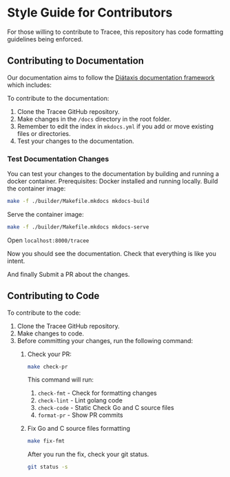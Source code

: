 # Style Guide for Contributors

For those willing to contribute to Tracee, this repository has code formatting
guidelines being enforced.

## Contributing to Documentation

Our documentation aims to follow the [Diátaxis documentation framework](https://diataxis.fr/) which includes:

To contribute to the documentation:

1. Clone the Tracee GitHub repository.
2. Make changes in the `/docs` directory in the root folder.
3. Remember to edit the index in `mkdocs.yml` if you add or move existing files or directories.
4. Test your changes to the documentation.

### Test Documentation Changes

You can test your changes to the documentation by building and running a docker container.
Prerequisites: Docker installed and running locally.
Build the container image:

```bash
make -f ./builder/Makefile.mkdocs mkdocs-build
```

Serve the container image:

```bash
make -f ./builder/Makefile.mkdocs mkdocs-serve
```

Open `localhost:8000/tracee`

Now you should see the documentation.
Check that everything is like you intent.

And finally Submit a PR about the changes.

## Contributing to Code

To contribute to the code:

1. Clone the Tracee GitHub repository.
2. Make changes to code.
3. Before committing your changes, run the following command:
    1. Check your PR:

        ```bash
        make check-pr
        ```

        This command will run:
        1. `check-fmt` - Check for formatting changes
        2. `check-lint` - Lint golang code
        3. `check-code` - Static Check Go and C source files
        4. `format-pr` - Show PR commits

    2. Fix Go and C source files formatting

        ```bash
        make fix-fmt
        ```

        After you run the fix, check your git status.

        ```bash
        git status -s
        ```
